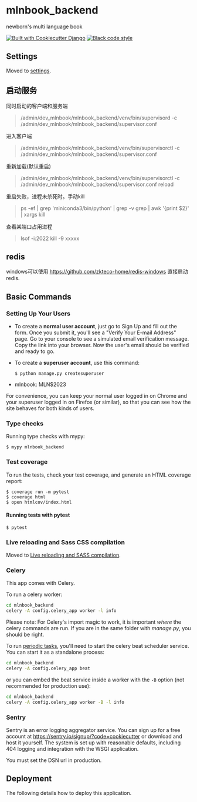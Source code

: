 # mlnbook_backend
newborn's multi language book

[![Built with Cookiecutter Django](https://img.shields.io/badge/built%20with-Cookiecutter%20Django-ff69b4.svg?logo=cookiecutter)](https://github.com/cookiecutter/cookiecutter-django/)
[![Black code style](https://img.shields.io/badge/code%20style-black-000000.svg)](https://github.com/ambv/black)

## Settings

Moved to [settings](http://cookiecutter-django.readthedocs.io/en/latest/settings.html).


## 启动服务

同时启动的客户端和服务端

> /admin/dev_mlnbook/mlnbook_backend/venv/bin/supervisord -c /admin/dev_mlnbook/mlnbook_backend/supervisor.conf


进入客户端

> /admin/dev_mlnbook/mlnbook_backend/venv/bin/supervisorctl -c /admin/dev_mlnbook/mlnbook_backend/supervisor.conf

重新加载(默认重启)

> /admin/dev_mlnbook/mlnbook_backend/venv/bin/supervisorctl -c /admin/dev_mlnbook/mlnbook_backend/supervisor.conf reload

重启失败，进程未杀死时。手动kill

> ps -ef | grep 'miniconda3/bin/python' | grep -v grep | awk '{print $2}' | xargs kill

查看某端口占用进程
> lsof -i:2022
> kill -9 xxxxx



## redis

windows可以使用 https://github.com/zkteco-home/redis-windows 直接启动redis.

## Basic Commands

### Setting Up Your Users

- To create a **normal user account**, just go to Sign Up and fill out the form. Once you submit it, you'll see a "Verify Your E-mail Address" page. Go to your console to see a simulated email verification message. Copy the link into your browser. Now the user's email should be verified and ready to go.

- To create a **superuser account**, use this command:

      $ python manage.py createsuperuser

- mlnbook: MLN$2023

For convenience, you can keep your normal user logged in on Chrome and your superuser logged in on Firefox (or similar), so that you can see how the site behaves for both kinds of users.

### Type checks

Running type checks with mypy:

    $ mypy mlnbook_backend

### Test coverage

To run the tests, check your test coverage, and generate an HTML coverage report:

    $ coverage run -m pytest
    $ coverage html
    $ open htmlcov/index.html

#### Running tests with pytest

    $ pytest

### Live reloading and Sass CSS compilation

Moved to [Live reloading and SASS compilation](https://cookiecutter-django.readthedocs.io/en/latest/developing-locally.html#sass-compilation-live-reloading).

### Celery

This app comes with Celery.

To run a celery worker:

```bash
cd mlnbook_backend
celery -A config.celery_app worker -l info
```

Please note: For Celery's import magic to work, it is important _where_ the celery commands are run. If you are in the same folder with _manage.py_, you should be right.

To run [periodic tasks](https://docs.celeryq.dev/en/stable/userguide/periodic-tasks.html), you'll need to start the celery beat scheduler service. You can start it as a standalone process:

```bash
cd mlnbook_backend
celery -A config.celery_app beat
```

or you can embed the beat service inside a worker with the `-B` option (not recommended for production use):

```bash
cd mlnbook_backend
celery -A config.celery_app worker -B -l info
```

### Sentry

Sentry is an error logging aggregator service. You can sign up for a free account at <https://sentry.io/signup/?code=cookiecutter> or download and host it yourself.
The system is set up with reasonable defaults, including 404 logging and integration with the WSGI application.

You must set the DSN url in production.

## Deployment

The following details how to deploy this application.

